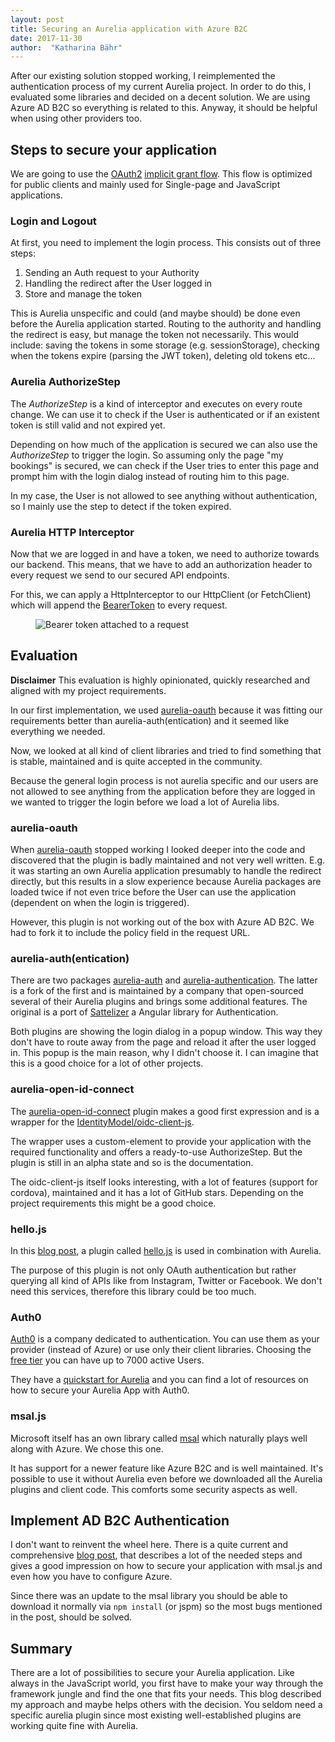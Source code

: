 ```yaml
---
layout: post
title: Securing an Aurelia application with Azure B2C
date: 2017-11-30
author:  "Katharina Bähr"
---
```



<span class="dropcap">A</span>fter our existing solution stopped working, I reimplemented the authentication process of my current Aurelia project. In order to do this, I evaluated some libraries and decided on a decent solution. We are using Azure AD B2C so everything is related to this. Anyway, it should be helpful when using other providers too.

<h2>Steps to secure your application</h2>

We are going to use the <a href="https://oauth.net/2/">OAuth2</a> <a href="https://docs.microsoft.com/en-us/azure/active-directory/develop/active-directory-v2-protocols-implicit">implicit grant flow</a>. This flow is optimized for public clients and mainly used for Single-page and JavaScript applications.

<h3>Login and Logout</h3>
<p>
At first, you need to implement the login process. This consists out of three steps:

1. Sending an Auth request to your Authority
2. Handling the redirect after the User logged in
3. Store and manage the token 

This is Aurelia unspecific and could (and maybe should) be done even before the Aurelia application started. Routing to the authority and handling the redirect is easy, but manage the token not necessarily. This would include: saving the tokens in some storage (e.g. sessionStorage), checking when the tokens expire (parsing the JWT token), deleting old tokens etc...

</p>

<h3> Aurelia AuthorizeStep </h3>

The <em>AuthorizeStep</em> is a kind of interceptor and executes on every route change.
We can use it to check if the User is authenticated or if an existent token is still valid and not expired yet. 

Depending on how much of the application is secured we can also use the <em>AuthorizeStep</em> to trigger the login. So assuming only the page "my bookings" is secured, we can check if the User tries to enter this page and prompt him with the login dialog instead of routing him to this page.

In my case, the User is not allowed to see anything without authentication, so I mainly use the step to detect if the token expired.

<h3>Aurelia HTTP Interceptor</h3>

Now that we are logged in and have a token, we need to authorize towards our backend.
This means, that we have to add an authorization header to every request we send to our secured API endpoints. 

For this, we can apply a HttpInterceptor to our HttpClient (or FetchClient) which will append the <a href="https://tools.ietf.org/html/rfc6750"> BearerToken</a> to every request.

<figure>
    <img src="{{ '/assets/img/bearer_header_2.png' | prepend: site.baseurl }}" alt="Bearer token attached to a request"/>
</figure>



<h2>Evaluation</h2>

**Disclaimer** This evaluation is highly opinionated, quickly researched and aligned with my project requirements.

In our first implementation, we used <a href="https://github.com/matik12/aurelia-oauth">aurelia-oauth</a> because it was fitting our requirements better than aurelia-auth(entication) and it seemed like everything we needed.

Now, we looked at all kind of client libraries and tried to find something that is stable, maintained and is quite accepted in the community. 

Because the general login process is not aurelia specific and our users are not allowed to see anything from the application before they are logged in we wanted to trigger the login before we load a lot of Aurelia libs.

<h3>aurelia-oauth</h3>
When <a href="https://github.com/matik12/aurelia-oauth">aurelia-oauth</a> stopped working I looked deeper into the code and discovered that the plugin is badly maintained and not very well written.
E.g. it was starting an own Aurelia application presumably to handle the redirect directly, but this results in a slow experience because Aurelia packages are loaded twice if not even trice before the User can use the application (dependent on when the login is triggered).

However, this plugin is not working out of the box with Azure AD B2C. We had to fork it to include the policy field in the request URL.

<h3>aurelia-auth(entication)</h3>

There are two packages <a href="https://github.com/paulvanbladel/aurelia-auth">aurelia-auth</a> and <a href="https://github.com/SpoonX/aurelia-authentication">aurelia-authentication</a>. The latter is a fork of the first and is maintained by a company that open-sourced several of their Aurelia plugins and brings some additional features. The original is a port of <a href="https://github.com/sahat/satellizer/">Sattelizer</a> a Angular library for Authentication.

Both plugins are showing the login dialog in a popup window. This way they don't have to route away from the page and reload it after the user logged in. 
This popup is the main reason, why I didn't choose it. I can imagine that this is a good choice for a lot of other projects.

<h3>aurelia-open-id-connect</h3>
The <a href="https://github.com/shaunluttin/aurelia-open-id-connect">aurelia-open-id-connect</a> plugin makes a good first expression and is a wrapper for the <a href="https://github.com/shaunluttin/aurelia-open-id-connect">IdentityModel/oidc-client-js</a>.

The wrapper uses a custom-element to provide your application with the required functionality and offers a ready-to-use AuthorizeStep. But the plugin is still in an alpha state and so is the documentation.


The oidc-client-js itself looks interesting, with a lot of features (support for cordova), maintained and it has a lot of GitHub stars. 
Depending on the project requirements this might be a good choice.


<h3>hello.js</h3>
In this <a href="https://medium.com/@mikko.vuorinen/aurelia-and-azure-ad-b2c-authentication-351fbe2de348">blog post</a>, a plugin called <a href="https://adodson.com/hello.js/">hello.js</a> is used in combination with Aurelia. 

The purpose of this plugin is not only OAuth authentication but rather querying all kind of APIs like from Instagram, Twitter or Facebook. We don't need this services, therefore this library could be too much.


<h3>Auth0</h3>
<a href="https://auth0.com/">Auth0</a> is a company dedicated to authentication. You can use them as your provider (instead of Azure) or use only their client libraries. Choosing the <a href="https://auth0.com/pricing">free tier</a> you can have up to 7000 active Users.

They have a <a href="https://auth0.com/docs/quickstart/spa/aurelia/01-login">quickstart for Aurelia</a> and you can find a lot of resources on how to secure your Aurelia App with Auth0.

<h3>msal.js</h3>

Microsoft itself has an own library called <a href="https://github.com/AzureAD/microsoft-authentication-library-for-js">msal</a> which naturally plays well along with Azure. We chose this one.

It has support for a newer feature like Azure B2C and is well maintained. It's possible to use it without Aurelia even before we downloaded all the Aurelia plugins and client code. This comforts some security aspects as well. 

<h2>Implement AD B2C Authentication</h2>

I don't want to reinvent the wheel here. There is a quite current and comprehensive <a href="https://chrisdennig.me/2017/09/06/secure-an-aurelia-single-page-app-with-azure-active-directory-b2c-msal/">blog post</a>, that describes a lot of the needed steps and gives a good impression on how to secure your application with msal.js and even how you have to configure Azure.
 

Since there was an update to the msal library you should be able to download it normally via <code>npm install</code> (or jspm) so the most bugs mentioned in the post, should be solved.


<h2> Summary </h2>

There are a lot of possibilities to secure your Aurelia application. Like always in the JavaScript world, you first have to make your way through the framework jungle and find the one that fits your needs. This blog described my approach and maybe helps others with the decision. You seldom need a specific aurelia plugin since most existing well-established plugins are working quite fine with Aurelia.

